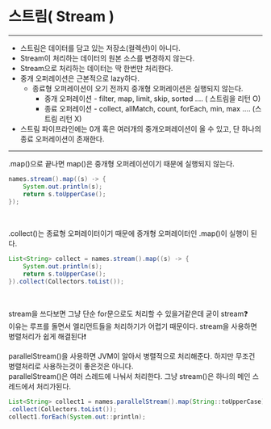 # 스트림( Stream )

---
- 스트림은 데이터를 담고 있는 저장소(컬렉션)이 아니다.
- Stream이 처리하는 데이터의 원본 소스를 변경하지 않는다.
- Stream으로 처리하는 데이터는 딱 한번만 처리한다.
- 중개 오퍼레이션은 근본적으로 lazy하다.
  - 종료형 오퍼레이션이 오기 전까지 중개형 오퍼레이션은 실행되지 않는다.
    - 중개 오퍼레이션 - filter, map, limit, skip, sorted .... ( 스트림을 리턴 O)
    - 종료 오퍼레이션 - collect, allMatch, count, forEach, min, max .... (스트림 리턴 X)
- 스트림 파이프라인에는 0개 혹은 여러개의 중개오퍼레이션이 올 수 있고, 단 하나의 종료 오퍼레이션이 존재한다.
---
.map()으로 끝나면 map()은 중개형 오퍼레이션이기 때문에 실행되지 않는다.
```java
names.stream().map((s) -> {
    System.out.println(s);
    return s.toUpperCase();
});
```
<br>

.collect()는 종료형 오퍼레이터이기 때문에 중개형 오퍼레이터인 .map()이 실행이 된다.
```java
List<String> collect = names.stream().map((s) -> {
    System.out.println(s);
    return s.toUpperCase();
}).collect(Collectors.toList());
```
<br>

stream을 쓰다보면 그냥 단순 for문으로도 처리할 수 있을거같은데 굳이 stream❓   
이유는 루프를 돌면서 엘리먼트들을 처리하기가 어렵기 때문이다. stream을 사용하면 병렬처리가 쉽게 해결된다❗

parallelStream()을 사용하면 JVM이 알아서 병렬적으로 처리해준다. 하지만 무조건 병렬처리로 사용하는것이 좋은것은 아니다.   
parallelStream()은 여러 스레드에 나눠서 처리한다. 그냥 stream()은 하나의 메인 스레드에서 처리가된다.   
```java
List<String> collect1 = names.parallelStream().map(String::toUpperCase)
.collect(Collectors.toList());
collect1.forEach(System.out::println);
```
